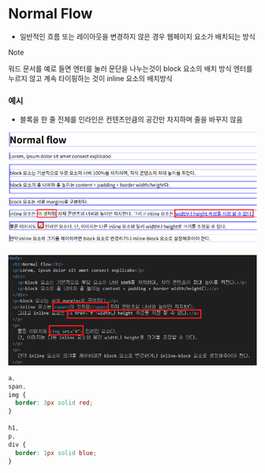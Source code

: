 # Normal Flow
- 일반적인 흐름 또는 레이아웃을 변경하지 않은 경우 웹페이지 요소가 배치되는 방식

> [!NOTE]
> 워드 문서를 예로 들면 엔터를 눌러 문단을 나누는것이 block 요소의 배치 방식
> 엔터를 누르지 않고 계속 타이핑하는 것이 inline 요소의 배치방식

### 예시
- 블록을 한 줄 전체를 인라인은 컨텐츠만큼의 공간만 차지하며 줄을 바꾸지 않음
  
![alt text](img/image-4.png)

![alt text](img/image-5.png)

```css
a,
span,
img {
  border: 3px solid red;
}

h1,
p,
div {
  border: 1px solid blue;
}
```

